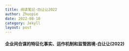 ```yaml
---
title: 阅读笔记-白让让2022
author: Zhuopie
date: 2022-08-10
category: Jekyll
layout: post
---
```


#### 企业间合谋的特征化事实、运作机制和监管困境-白让让(2022)

